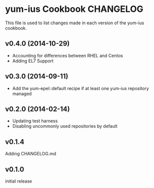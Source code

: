 yum-ius Cookbook CHANGELOG
======================
This file is used to list changes made in each version of the yum-ius cookbook.

v0.4.0 (2014-10-29)
-------------------
- Accounting for differences between RHEL and Centos
- Adding EL7 Support

v0.3.0 (2014-09-11)
-------------------
- Add the yum-epel::default recipe if at least one yum-ius repository managed

v0.2.0 (2014-02-14)
-------------------
- Updating test harness
- Disabling uncommonly used repositories by default


v0.1.4
------
Adding CHANGELOG.md


v0.1.0
------
initial release
